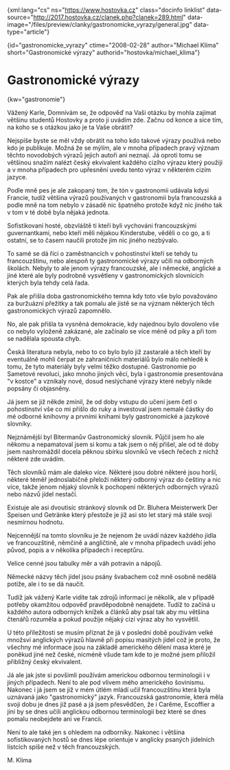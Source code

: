 
{xml:lang="cs" ns="https://www.hostovka.cz" class="docinfo linklist" data-source="http://2017.hostovka.cz/clanek.php?clanek=289.html" data-image="/files/preview/clanky/gastronomicke_vyrazy/general.jpg" data-type="article"}

{id="gastronomicke\_vyrazy" ctime="2008-02-28" author="Michael Klíma" short="Gastronomické výrazy" authorid="hostovka/michael\_klima"}

# Gastronomické výrazy

<!-- generated attribute kw by user_udpatekw.sh on 2019-03-13, do not edit -->

{kw="gastronomie"}

Vážený Karle, Domnívám se, že odpověď na Vaši otázku by mohla zajímat většinu studentů Hostovky a proto ji uvádím zde. Začnu od konce a sice tím, na koho se s otázkou jako je ta Vaše obrátit?

Nejspíše byste se měl vždy obrátit na toho kdo takové výrazy používá nebo kdo je publikuje. Možná že se mýlím, ale v mnoha případech pravý význam těchto novodobých výrazů jejich autoři ani neznají. Já oproti tomu se většinou snažím nalézt český ekvivalent každého cizího výrazu který použiji a v mnoha případech pro upřesnění uvedu tento výraz v některém cizím jazyce.

Podle mně pes je ale zakopaný tom, že tón v gastronomii udávala kdysi Francie, tudíž většina výrazů používaných v gastronomii byla francouzská a podle mně na tom nebylo v zásadě nic špatného protože když nic jiného tak v tom v té době byla nějaká jednota.

Sofistikovaní hosté, obzvláště ti kteří byli vychováni francouzskými guvernantkami, nebo kteří měli nějakou Kinderstube, věděli o co go, a ti ostatní, se to časem naučili protože jim nic jiného nezbývalo.

To samé se dá říci o zaměstnancích v pohostinství kteří se tehdy tu francouzštinu, nebo alespoň ty gastronomické výrazy učili na odborných školách. Nebyly to ale jenom výrazy francouzské, ale i německé, anglické a jiné které ale byly podrobně vysvětleny v gastronomických slovnících kterých byla tehdy celá řada.

Pak ale přišla doba gastronomického temna kdy toto vše bylo považováno za buržuázní přežitky a tak pomalu ale jistě se na význam některých těch gastronomických výrazů zapomnělo.

No, ale pak přišla ta vysněná demokracie, kdy najednou bylo dovoleno vše co nebylo vyloženě zakázané, ale začínalo se více méně od píky a při tom se nadělala spousta chyb.

Česká literatura nebyla, nebo to co bylo bylo již zastaralé a těch kteří by eventuálně mohli čerpat ze zahraničních materiálů bylo málo nehledě k tomu, že tyto materiály byly velmi těžko dostupné. Gastronomie po Sametové revoluci, jako mnoho jiných věcí, byla i gastronomie presentována "v kostce" a vznikaly nové, dosud neslýchané výrazy které nebyly nikde popsány či objasněny.

Já jsem se již někde zmínil, že od doby vstupu do učení jsem četl o pohostinství vše co mi přišlo do ruky a investoval jsem nemalé částky do mé odborné knihovny a prvními knihami byly gastronomické a jazykové slovníky.

Nejznámější byl Bitermanův Gastronomický slovník. Půjčil jsem ho ale někomu a nepamatoval jsem si komu a tak jsem o něj přišel, ale od té doby jsem nashromáždil docela pěknou sbírku slovníků ve všech řečech z nichž některé zde uvádím.

Těch slovníků mám ale daleko více. Některé jsou dobré některé jsou horší, některé téměř jednoslabičně přeloží některý odborný výraz do češtiny a nic více, takže jenom nějaký slovník k pochopení některých odborných výrazů nebo názvů jídel nestačí.

Existuje ale asi dvoutisíc stránkový slovník od Dr. Bluhera Meisterwerk Der Speisen und Getränke který přestože je již asi sto let starý má stále svoji nesmírnou hodnotu.

Nejcennější na tomto slovníku je že nejenom že uvádí název každého jídla ve francouzštině, němčině a angličtině, ale v mnoha případech uvádí jeho původ, popis a v několika případech i receptůru.

Velice cenné jsou tabulky měr a váh potravin a nápojů.

Německé názvy těch jídel jsou psány švabachem což mně osobně nedělá potíže, ale i to se dá naučit.

Tudíž jak vážený Karle vidíte tak zdrojů informací je několik, ale v případě potřeby okamžitou odpověď pravděpodobně nenajdete. Tudíž to začíná u každého autora odborných knížek a článků aby psal tak aby mu většina čtenářů rozuměla a pokud použije nějaký cizí výraz aby ho vysvětlil.

U této příležitosti se musím příznat že já v poslední době používám velké množsví anglick‎ých výrazů hlavně při popisu masitých jídel což je proto, že všechny mé informace jsou na základě amerického dělení masa které je poněkud jiné než české, nicméně všude tam kde to je možné jsem přiložil přibližný český ekvivalent.

Já ale jak jste si povšimli používám americkou odbornou terminologii i v jiných případech. Není to ale pod vlivem mého amerického šovinismu. Nakonec i já jsem se již v mém útlém mládí učil francouzštinu která byla uznávaná jako "gastronomický" jazyk. Francouzská gastronomie, která měla svoji dobu je dnes již pasé a já jsem přesvědčen, že i Carême, Escoffier a jiní by se dnes učili anglickou odbornou terminologii bez které se dnes pomalu neobejdete ani ve Francii.

Není to ale také jen s ohledem na odborníky. Nakonec i většina sofistikovaných hostů se dnes lépe orientuje v anglicky psaných jídelních lístcích spíše než v těch francouzských.

M. Klima

